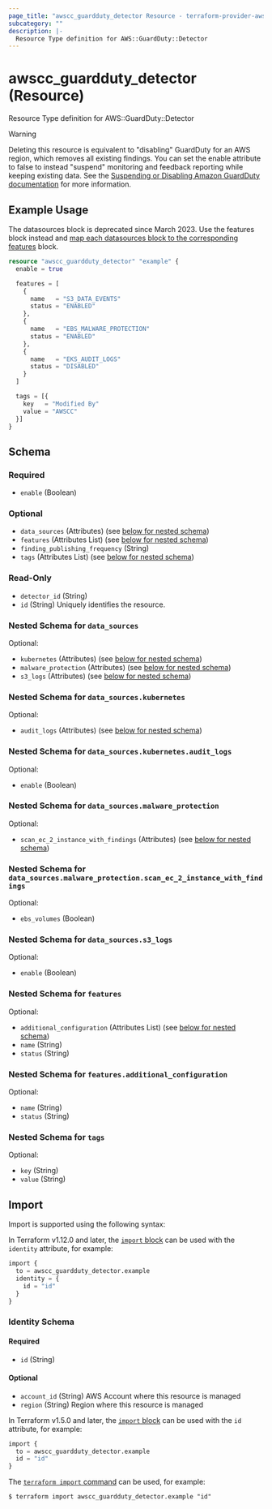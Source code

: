 ```yaml
---
page_title: "awscc_guardduty_detector Resource - terraform-provider-awscc"
subcategory: ""
description: |-
  Resource Type definition for AWS::GuardDuty::Detector
---
```


# awscc_guardduty_detector (Resource)

Resource Type definition for AWS::GuardDuty::Detector

> [!WARNING] 
>Deleting this resource is equivalent to "disabling" GuardDuty for an AWS region, which removes all existing findings. You can set the enable attribute to false to instead "suspend" monitoring and feedback reporting while keeping existing data. See the [Suspending or Disabling Amazon GuardDuty documentation](https://docs.aws.amazon.com/guardduty/latest/ug/guardduty_suspend-disable.html) for more information.

## Example Usage

The datasources block is deprecated since March 2023. Use the features block instead and [map each datasources block to the corresponding features](https://docs.aws.amazon.com/guardduty/latest/ug/guardduty-feature-object-api-changes-march2023.html#guardduty-feature-enablement-datasource-relation) block.

```terraform
resource "awscc_guardduty_detector" "example" {
  enable = true

  features = [
    {
      name   = "S3_DATA_EVENTS"
      status = "ENABLED"
    },
    {
      name   = "EBS_MALWARE_PROTECTION"
      status = "ENABLED"
    },
    {
      name   = "EKS_AUDIT_LOGS"
      status = "DISABLED"
    }
  ]

  tags = [{
    key   = "Modified By"
    value = "AWSCC"
  }]
}
```


<!-- schema generated by tfplugindocs -->
## Schema

### Required

- `enable` (Boolean)

### Optional

- `data_sources` (Attributes) (see [below for nested schema](#nestedatt--data_sources))
- `features` (Attributes List) (see [below for nested schema](#nestedatt--features))
- `finding_publishing_frequency` (String)
- `tags` (Attributes List) (see [below for nested schema](#nestedatt--tags))

### Read-Only

- `detector_id` (String)
- `id` (String) Uniquely identifies the resource.

<a id="nestedatt--data_sources"></a>
### Nested Schema for `data_sources`

Optional:

- `kubernetes` (Attributes) (see [below for nested schema](#nestedatt--data_sources--kubernetes))
- `malware_protection` (Attributes) (see [below for nested schema](#nestedatt--data_sources--malware_protection))
- `s3_logs` (Attributes) (see [below for nested schema](#nestedatt--data_sources--s3_logs))

<a id="nestedatt--data_sources--kubernetes"></a>
### Nested Schema for `data_sources.kubernetes`

Optional:

- `audit_logs` (Attributes) (see [below for nested schema](#nestedatt--data_sources--kubernetes--audit_logs))

<a id="nestedatt--data_sources--kubernetes--audit_logs"></a>
### Nested Schema for `data_sources.kubernetes.audit_logs`

Optional:

- `enable` (Boolean)



<a id="nestedatt--data_sources--malware_protection"></a>
### Nested Schema for `data_sources.malware_protection`

Optional:

- `scan_ec_2_instance_with_findings` (Attributes) (see [below for nested schema](#nestedatt--data_sources--malware_protection--scan_ec_2_instance_with_findings))

<a id="nestedatt--data_sources--malware_protection--scan_ec_2_instance_with_findings"></a>
### Nested Schema for `data_sources.malware_protection.scan_ec_2_instance_with_findings`

Optional:

- `ebs_volumes` (Boolean)



<a id="nestedatt--data_sources--s3_logs"></a>
### Nested Schema for `data_sources.s3_logs`

Optional:

- `enable` (Boolean)



<a id="nestedatt--features"></a>
### Nested Schema for `features`

Optional:

- `additional_configuration` (Attributes List) (see [below for nested schema](#nestedatt--features--additional_configuration))
- `name` (String)
- `status` (String)

<a id="nestedatt--features--additional_configuration"></a>
### Nested Schema for `features.additional_configuration`

Optional:

- `name` (String)
- `status` (String)



<a id="nestedatt--tags"></a>
### Nested Schema for `tags`

Optional:

- `key` (String)
- `value` (String)

## Import

Import is supported using the following syntax:

In Terraform v1.12.0 and later, the [`import` block](https://developer.hashicorp.com/terraform/language/import) can be used with the `identity` attribute, for example:

```terraform
import {
  to = awscc_guardduty_detector.example
  identity = {
    id = "id"
  }
}
```

<!-- schema generated by tfplugindocs -->
### Identity Schema

#### Required

- `id` (String)

#### Optional

- `account_id` (String) AWS Account where this resource is managed
- `region` (String) Region where this resource is managed

In Terraform v1.5.0 and later, the [`import` block](https://developer.hashicorp.com/terraform/language/import) can be used with the `id` attribute, for example:

```terraform
import {
  to = awscc_guardduty_detector.example
  id = "id"
}
```

The [`terraform import` command](https://developer.hashicorp.com/terraform/cli/commands/import) can be used, for example:

```shell
$ terraform import awscc_guardduty_detector.example "id"
```